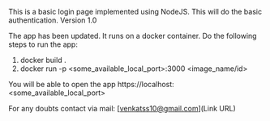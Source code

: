 
This is a basic login page implemented using NodeJS.
This will do the basic authentication.
Version 1.0

The app has been updated. It runs on a docker container.
Do the following steps to run the app:

1. docker build .
2. docker run -p <some_available_local_port>:3000 <image_name/id>

You will be able to open the app https://localhost:<some_available_local_port>


For any doubts contact via mail: [venkatss10@gmail.com](Link URL)
